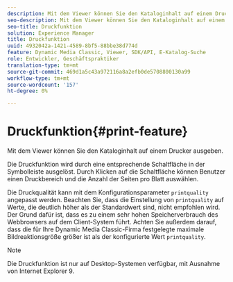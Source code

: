 ```yaml
---
description: Mit dem Viewer können Sie den Kataloginhalt auf einem Drucker ausgeben.
seo-description: Mit dem Viewer können Sie den Kataloginhalt auf einem Drucker ausgeben.
seo-title: Druckfunktion
solution: Experience Manager
title: Druckfunktion
uuid: 4932042a-1421-4589-8bf5-88bbe38d774d
feature: Dynamic Media Classic, Viewer, SDK/API, E-Katalog-Suche
role: Entwickler, Geschäftspraktiker
translation-type: tm+mt
source-git-commit: 469d1a5c43a972116a8a2efb0de5708800130a99
workflow-type: tm+mt
source-wordcount: '157'
ht-degree: 0%

---
```



# Druckfunktion{#print-feature}

Mit dem Viewer können Sie den Kataloginhalt auf einem Drucker ausgeben.

Die Druckfunktion wird durch eine entsprechende Schaltfläche in der Symbolleiste ausgelöst. Durch Klicken auf die Schaltfläche können Benutzer einen Druckbereich und die Anzahl der Seiten pro Blatt auswählen.

Die Druckqualität kann mit dem Konfigurationsparameter `printquality` angepasst werden. Beachten Sie, dass die Einstellung von `printquality` auf Werte, die deutlich höher als der Standardwert sind, nicht empfohlen wird. Der Grund dafür ist, dass es zu einem sehr hohen Speicherverbrauch des Webbrowsers auf dem Client-System führt. Achten Sie außerdem darauf, dass die für Ihre Dynamic Media Classic-Firma festgelegte maximale Bildreaktionsgröße größer ist als der konfigurierte Wert `printquality`.

>[!NOTE]
>
>Die Druckfunktion ist nur auf Desktop-Systemen verfügbar, mit Ausnahme von Internet Explorer 9.

